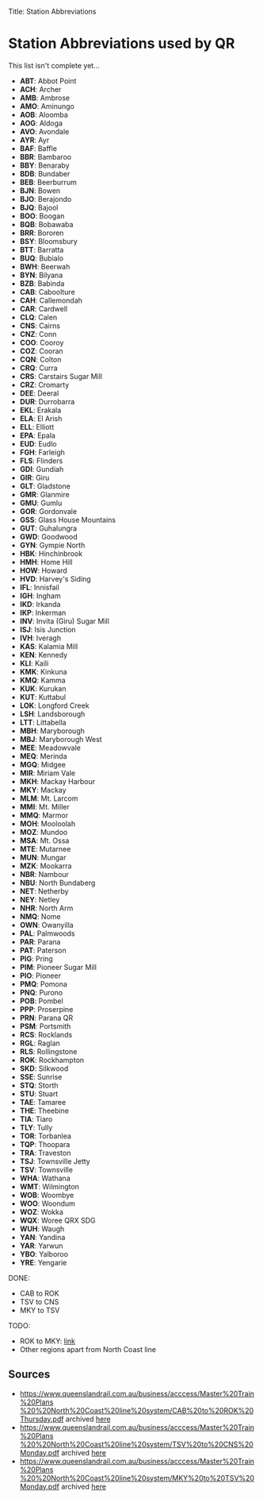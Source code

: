 Title: Station Abbreviations

# Station Abbreviations used by QR

This list isn't complete yet...

- **ABT**: Abbot Point
- **ACH**: Archer
- **AMB**: Ambrose
- **AMO**: Aminungo
- **AOB**: Aloomba
- **AOG**: Aldoga
- **AVO**: Avondale
- **AYR**: Ayr
- **BAF**: Baffle
- **BBR**: Bambaroo
- **BBY**: Benaraby
- **BDB**: Bundaber
- **BEB**: Beerburrum
- **BJN**: Bowen
- **BJO**: Berajondo
- **BJQ**: Bajool
- **BOO**: Boogan
- **BQB**: Bobawaba
- **BRR**: Bororen
- **BSY**: Bloomsbury
- **BTT**: Barratta
- **BUQ**: Bubialo
- **BWH**: Beerwah
- **BYN**: Bilyana
- **BZB**: Babinda
- **CAB**: Caboolture
- **CAH**: Callemondah
- **CAR**: Cardwell
- **CLQ**: Calen
- **CNS**: Cairns
- **CNZ**: Conn
- **COO**: Cooroy
- **COZ**: Cooran
- **CQN**: Colton
- **CRQ**: Curra
- **CRS**: Carstairs Sugar Mill
- **CRZ**: Cromarty
- **DEE**: Deeral
- **DUR**: Durrobarra
- **EKL**: Erakala
- **ELA**: El Arish
- **ELL**: Elliott
- **EPA**: Epala
- **EUD**: Eudlo
- **FGH**: Farleigh
- **FLS**: Flinders
- **GDI**: Gundiah
- **GIR**: Giru
- **GLT**: Gladstone
- **GMR**: Glanmire
- **GMU**: Gumlu
- **GOR**: Gordonvale
- **GSS**: Glass House Mountains
- **GUT**: Guhalungra
- **GWD**: Goodwood
- **GYN**: Gympie North
- **HBK**: Hinchinbrook
- **HMH**: Home Hill
- **HOW**: Howard
- **HVD**: Harvey's Siding
- **IFL**: Innisfail
- **IGH**: Ingham
- **IKD**: Irkanda
- **IKP**: Inkerman
- **INV**: Invita (Giru) Sugar Mill
- **ISJ**: Isis Junction
- **IVH**: Iveragh
- **KAS**: Kalamia Mill
- **KEN**: Kennedy
- **KLI**: Kaili
- **KMK**: Kinkuna
- **KMQ**: Kamma
- **KUK**: Kurukan
- **KUT**: Kuttabul
- **LOK**: Longford Creek
- **LSH**: Landsborough
- **LTT**: Littabella
- **MBH**: Maryborough
- **MBJ**: Maryborough West
- **MEE**: Meadowvale
- **MEQ**: Merinda
- **MGQ**: Midgee
- **MIR**: Miriam Vale
- **MKH**: Mackay Harbour
- **MKY**: Mackay
- **MLM**: Mt. Larcom
- **MMI**: Mt. Miller
- **MMQ**: Marmor
- **MOH**: Mooloolah
- **MOZ**: Mundoo
- **MSA**: Mt. Ossa
- **MTE**: Mutarnee
- **MUN**: Mungar
- **MZK**: Mookarra
- **NBR**: Nambour
- **NBU**: North Bundaberg
- **NET**: Netherby
- **NEY**: Netley
- **NHR**: North Arm
- **NMQ**: Nome
- **OWN**: Owanyilla
- **PAL**: Palmwoods
- **PAR**: Parana
- **PAT**: Paterson
- **PIG**: Pring
- **PIM**: Pioneer Sugar Mill
- **PIO**: Pioneer
- **PMQ**: Pomona
- **PNQ**: Purono
- **POB**: Pombel
- **PPP**: Proserpine
- **PRN**: Parana QR
- **PSM**: Portsmith
- **RCS**: Rocklands
- **RGL**: Raglan
- **RLS**: Rollingstone
- **ROK**: Rockhampton
- **SKD**: Silkwood
- **SSE**: Sunrise
- **STQ**: Storth
- **STU**: Stuart
- **TAE**: Tamaree
- **THE**: Theebine
- **TIA**: Tiaro
- **TLY**: Tully
- **TOR**: Torbanlea
- **TQP**: Thoopara
- **TRA**: Traveston
- **TSJ**: Townsville Jetty
- **TSV**: Townsville
- **WHA**: Wathana
- **WMT**: Wilmington
- **WOB**: Woombye
- **WOO**: Woondum
- **WOZ**: Wokka
- **WQX**: Woree QRX SDG
- **WUH**: Waugh
- **YAN**: Yandina
- **YAR**: Yarwun
- **YBO**: Yalboroo
- **YRE**: Yengarie

DONE:

- CAB to ROK
- TSV to CNS
- MKY to TSV

TODO:

- ROK to MKY: [link](https://www.queenslandrail.com.au/business/acccess/Master%20Train%20Plans%20%20North%20Coast%20line%20system/ROK%20to%20MKY%20Monday.pdf)
- Other regions apart from North Coast line

## Sources

<!-- Note the <br> in the URL text cuz otherwise it overflows and creates horizontal scrolling -->

- [https://www.queenslandrail.com.au/business/acccess/Master%20Train%20Plans<br>%20%20North%20Coast%20line%20system/CAB%20to%20ROK%20Thursday.pdf](https://www.queenslandrail.com.au/business/acccess/Master%20Train%20Plans%20%20North%20Coast%20line%20system/CAB%20to%20ROK%20Thursday.pdf) archived [here](../media/Archive/2025-01-15%20CAB%20to%20ROK%20Thursday.pdf)
- [https://www.queenslandrail.com.au/business/acccess/Master%20Train%20Plans<br>%20%20North%20Coast%20line%20system/TSV%20to%20CNS%20Monday.pdf](https://www.queenslandrail.com.au/business/acccess/Master%20Train%20Plans%20%20North%20Coast%20line%20system/TSV%20to%20CNS%20Monday.pdf) archived [here](../media/Archive/2024-01-15%20TSV%20to%20CNS%20Monday.pdf)
- [https://www.queenslandrail.com.au/business/acccess/Master%20Train%20Plans<br>%20%20North%20Coast%20line%20system/MKY%20to%20TSV%20Monday.pdf](https://www.queenslandrail.com.au/business/acccess/Master%20Train%20Plans%20%20North%20Coast%20line%20system/MKY%20to%20TSV%20Monday.pdf) archived [here](../media/Archive/2024-01-15%20MKY%20to%20TSV%20Monday.pdf)

